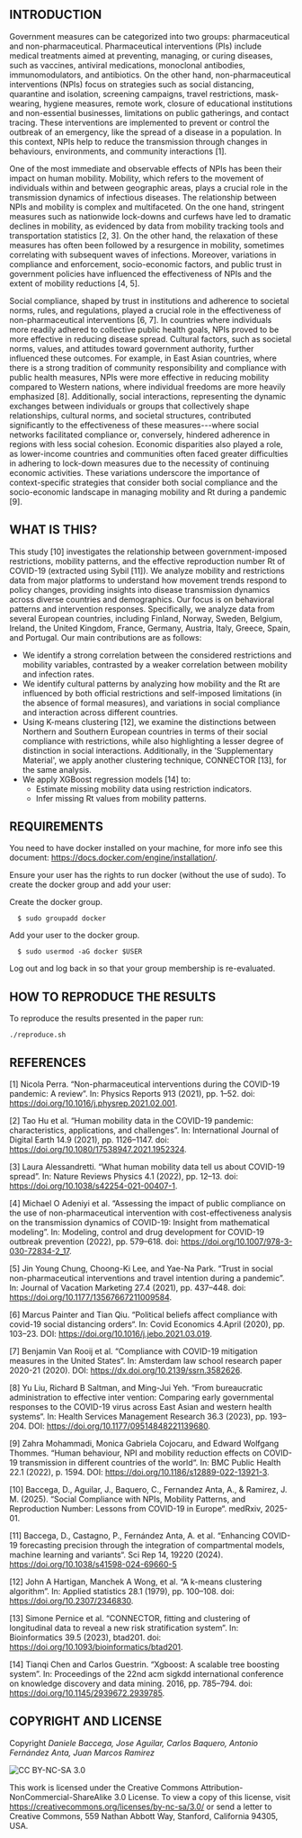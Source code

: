 ## INTRODUCTION
Government measures can be categorized into two groups: pharmaceutical and non-pharmaceutical. Pharmaceutical interventions (PIs) include medical treatments aimed at preventing, managing, or curing diseases, such as vaccines, antiviral medications, monoclonal antibodies, immunomodulators, and antibiotics. On the other hand, non-pharmaceutical interventions (NPIs) focus on strategies such as social distancing, quarantine and isolation, screening campaigns, travel restrictions, mask-wearing, hygiene measures, remote work, closure of educational institutions and non-essential businesses, limitations on public gatherings, and contact tracing. These interventions are implemented to prevent or control the outbreak of an emergency, like the spread of a disease in a population. In this context, NPIs help to reduce the transmission through changes in behaviours, environments, and community interactions [1].

One of the most immediate and observable effects of NPIs has been their impact on human mobility. Mobility, which refers to the movement of individuals within and between geographic areas, plays a crucial role in the transmission dynamics of infectious diseases. The relationship between NPIs and mobility is complex and multifaceted. On the one hand, stringent measures such as nationwide lock-downs and curfews have led to dramatic declines in mobility, as evidenced by data from mobility tracking tools and transportation statistics [2, 3]. On the other hand, the relaxation of these measures has often been followed by a resurgence in mobility, sometimes correlating with subsequent waves of infections. Moreover, variations in compliance and enforcement, socio-economic factors, and public trust in government policies have influenced the effectiveness of NPIs and the extent of mobility reductions [4, 5].

Social compliance, shaped by trust in institutions and adherence to societal norms, rules, and regulations, played a crucial role in the effectiveness of non-pharmaceutical interventions [6, 7]. In countries where individuals more readily adhered to collective public health goals, NPIs proved to be more effective in reducing disease spread. Cultural factors, such as societal norms, values, and attitudes toward government authority, further influenced these outcomes. For example, in East Asian countries, where there is a strong tradition of community responsibility and compliance with public health measures, NPIs were more effective in reducing mobility compared to Western nations, where individual freedoms are more heavily emphasized [8].
Additionally, social interactions, representing the dynamic exchanges between individuals or groups that collectively shape relationships, cultural norms, and societal structures, contributed significantly to the effectiveness of these measures---where social networks facilitated compliance or, conversely, hindered adherence in regions with less social cohesion. Economic disparities also played a role, as lower-income countries and communities often faced greater difficulties in adhering to lock-down measures due to the necessity of continuing economic activities. These variations underscore the importance of context-specific strategies that consider both social compliance and the socio-economic landscape in managing mobility and Rt during a pandemic [9].

## WHAT IS THIS?
This study [10] investigates the relationship between government-imposed restrictions, mobility patterns, and the effective reproduction number Rt of COVID-19 (extracted using Sybil [11]). We analyze mobility and restrictions data from major platforms to understand how movement trends respond to policy changes, providing insights into disease transmission dynamics across diverse countries and demographics. Our focus is on behavioral patterns and intervention responses. Specifically, we analyze data from several European countries, including Finland, Norway, Sweden, Belgium, Ireland, the United Kingdom, France, Germany, Austria, Italy, Greece, Spain, and Portugal. Our main contributions are as follows:
- We identify a strong correlation between the considered restrictions and mobility variables, contrasted by a weaker correlation between mobility and infection rates.
- We identify cultural patterns by analyzing how mobility and the Rt are influenced by both official restrictions and self-imposed limitations (in the absence of formal measures), and variations in social compliance and interaction across different countries.
- Using K-means clustering [12], we examine the distinctions between Northern and Southern European countries in terms of their social compliance with restrictions, while also highlighting a lesser degree of distinction in social interactions. Additionally, in the 'Supplementary Material', we apply another clustering technique, CONNECTOR [13], for the same analysis.
- We apply XGBoost regression models [14] to:
  - Estimate missing mobility data using restriction indicators.
  - Infer missing Rt values from mobility patterns.


## REQUIREMENTS
You need to have docker installed on your machine, for more info see this document: https://docs.docker.com/engine/installation/.

Ensure your user has the rights to run docker (without the use of sudo). To create the docker group and add your user:

Create the docker group.
```
  $ sudo groupadd docker
 ```
 
Add your user to the docker group.
```
  $ sudo usermod -aG docker $USER
```

Log out and log back in so that your group membership is re-evaluated.

## HOW TO REPRODUCE THE RESULTS
To reproduce the results presented in the paper run:
```
./reproduce.sh
```

## REFERENCES
[1] Nicola Perra. “Non-pharmaceutical interventions during the COVID-19 pandemic: A review”. In: Physics Reports 913 (2021), pp. 1–52. doi: https://doi.org/10.1016/j.physrep.2021.02.001.

[2] Tao Hu et al. “Human mobility data in the COVID-19 pandemic: characteristics, applications, and challenges”. In: International Journal of Digital Earth 14.9 (2021), pp. 1126–1147. doi: https://doi.org/10.1080/17538947.2021.1952324.

[3] Laura Alessandretti. “What human mobility data tell us about COVID-19 spread”. In: Nature Reviews Physics 4.1 (2022), pp. 12–13. doi: https://doi.org/10.1038/s42254-021-00407-1.

[4] Michael O Adeniyi et al. “Assessing the impact of public compliance on the use of non-pharmaceutical intervention with cost-effectiveness analysis on the transmission dynamics of COVID-19: Insight from mathematical modeling”. In: Modeling, control and drug development for COVID-19 outbreak prevention (2022), pp. 579–618. doi: https://doi.org/10.1007/978-3-030-72834-2_17.

[5] Jin Young Chung, Choong-Ki Lee, and Yae-Na Park. “Trust in social non-pharmaceutical interventions and travel intention during a pandemic”. In: Journal of Vacation Marketing
27.4 (2021), pp. 437–448. doi: https://doi.org/10.1177/13567667211009584.

[6] Marcus Painter and Tian Qiu. “Political beliefs affect compliance with covid-19 social distancing orders“. In: Covid Economics 4.April (2020), pp. 103–23. DOI: https://doi.org/10.1016/j.jebo.2021.03.019.

[7] Benjamin Van Rooij et al. “Compliance with COVID-19 mitigation measures in the United States“. In: Amsterdam law school research paper 2020-21 (2020). DOI: https://dx.doi.org/10.2139/ssrn.3582626.

[8] Yu Liu, Richard B Saltman, and Ming-Jui Yeh. “From bureaucratic administration to effective inter vention: Comparing early governmental responses to the COVID-19 virus across East Asian and western health systems“. In: Health Services Management Research 36.3 (2023), pp. 193–204. DOI: https://doi.org/10.1177/09514848221139680.

[9] Zahra Mohammadi, Monica Gabriela Cojocaru, and Edward Wolfgang Thommes. “Human behaviour, NPI and mobility reduction effects on COVID-19 transmission in different countries of the world“. In: BMC Public Health 22.1 (2022), p. 1594. DOI: https://doi.org/10.1186/s12889-022-13921-3.

[10] Baccega, D., Aguilar, J., Baquero, C., Fernandez Anta, A., & Ramirez, J. M. (2025). “Social Compliance with NPIs, Mobility Patterns, and Reproduction Number: Lessons from COVID-19 in Europe“. medRxiv, 2025-01.

[11] Baccega, D., Castagno, P., Fernández Anta, A. et al. “Enhancing COVID-19 forecasting precision through the integration of compartmental models, machine learning and variants“. Sci Rep 14, 19220 (2024). https://doi.org/10.1038/s41598-024-69660-5

[12] John A Hartigan, Manchek A Wong, et al. “A k-means clustering algorithm”. In: Applied statistics 28.1 (1979), pp. 100–108. doi: https://doi.org/10.2307/2346830.

[13] Simone Pernice et al. “CONNECTOR, fitting and clustering of longitudinal data to reveal a new risk stratification system”. In: Bioinformatics 39.5 (2023), btad201. doi: https://doi.org/10.1093/bioinformatics/btad201.

[14] Tianqi Chen and Carlos Guestrin. “Xgboost: A scalable tree boosting system”. In: Proceedings of the 22nd acm sigkdd international conference on knowledge discovery and data
mining. 2016, pp. 785–794. doi: https://doi.org/10.1145/2939672.2939785.

## COPYRIGHT AND LICENSE
Copyright _Daniele Baccega, Jose Aguilar, Carlos Baquero, Antonio Fernández Anta, Juan Marcos Ramirez_

![CC BY-NC-SA 3.0](http://ccl.northwestern.edu/images/creativecommons/byncsa.png)

This work is licensed under the Creative Commons Attribution-NonCommercial-ShareAlike 3.0 License.  To view a copy of this license, visit https://creativecommons.org/licenses/by-nc-sa/3.0/ or send a letter to Creative Commons, 559 Nathan Abbott Way, Stanford, California 94305, USA.

